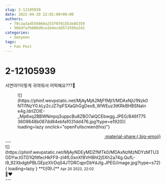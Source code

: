 ```yaml
---
slug: 2-12105939
date: 2022-04-20 22:01:08+09:00
authors:
  - 70caa3ad556866e253f07015b3e85359
  - 56bdfafb606d9ce1b4ecdd572595e242
categories:
  - Seoyeon
tags:
  - Fan Post
---
```


# 2-12105939

<div class="post-container" markdown="1">
<div class="content-container md-sidebar__scrollwrap" markdown="1">

서연아‼︎이렇게 귀여워서 어떡해요?⁇💖
<figure markdown="1">
![](https://phinf.wevpstatic.net/MjAyMjA2MjFfMjI1/MDAxNjU1Nzk0NTI1NzY0.kLy2cJZ7qiFSXaQhGgDex8_WWEuz3tKRkBHBSNalne4g.ldrIZOlE-_Mp6xq2BBWNmpq3uppcBu8ZBO7alQCEbwgg.JPEG/846f7753609848b087dd84ebfaf031dd476.jpg?type=e1920){ loading=lazy onclick="openFullscreen(this)"}
</figure>


</div>
</div>

<div style="text-align: right;" markdown="1">
<a href="https://weverse.io/fromis9/fanpost/2-12105939" style="text-align: right;">:material-share:{.big-emoji}</a>
</div>
---

<div class="comments-container md-sidebar__scrollwrap" markdown="1">
<div class="comment" markdown="1">
<div class='id-container' markdown="1">
![](https://phinf.wevpstatic.net/MjAyNDEyMDZfMTk0/MDAxNzMzNDYzMTU3ODYw.tGTD1QfitfecHkFF9-zI4fL0xnXf8VH8ht2j5Xh2a74g.QufL-i9_92XbdgbPBLGEpzXIrDqS4JTDRCqprDbYdJIg.JPEG/image.jpg?type=s72){ loading=lazy }
**<span class="artist">더여니</span>** <small>Apr 20 2022, 22:02</small><br>
</div>
<div class='comment-body' markdown="1">
🥰❤️
</div>
</div>
</div>
---
